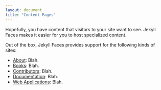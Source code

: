 ```yaml
---
layout: document
title: "Content Pages"
---
```


Hopefully, you have content that visitors to your site want to see. Jekyll Faces makes it easier for you to host specialized content.

Out of the box, Jekyll Faces provides support for the following kinds of sites:

* [About](01-about.html): Blah.
* [Books](02-books.html): Blah.
* [Contributors](03-contributors.html): Blah.
* [Documentation](04-documentation.html): Blah.
* [Web Applications](05-web-applications.html): Blah.